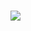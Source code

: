 #

<img src='https://g.gravizo.com/svg?%40startuml%0Aparticipant%20%22mammyclub%20(CI1.7)%22%20as%20MC%0Aparticipant%20%22Database%22%20as%20DB%0Aparticipant%20%22Event%20Pipe%22%20as%20EP%0Aparticipant%20%22RabbitMQ%22%20as%20RM%0Aparticipant%20%22API%20Gates%20(Symfony%203.4)%22%20as%20API%0Aparticipant%20%22%D0%9C%D0%BE%D0%B9%20%D0%A1%D0%BA%D0%BB%D0%B0%D0%B4%22%20as%20MS%0AMC-%3E%20DB%3A%20query%0Aactivate%20MC%0AMC-%3EDB%3A%20on%20query%20save%20event%20to%20DB%0Adeactivate%20MC%0ADB-%3EEP%3A%20get%20events%0Aactivate%20EP%0AEP--%3E%20RM%3A%20send%20event%20message%0Adeactivate%20EP%0AAPI--%3E%20RM%3A%20subscribe%20event%20message%0Aactivate%20API%0AAPI%20--%3E%20MS%3A%20HTTP%0Adeactivate%20API%0Aactivate%20MS%0AMS%20--%3E%20API%3A%20HTTP%0Adeactivate%20MS%0Aactivate%20API%0AAPI--%3E%20RM%3A%20send%20response%20message%0Adeactivate%20API%0AEP--%3ERM%3A%20subscribe%0Aactivate%20EP%0AEP-%3EDB%3A%20query%0Adeactivate%20EP%0A%40enduml'>
